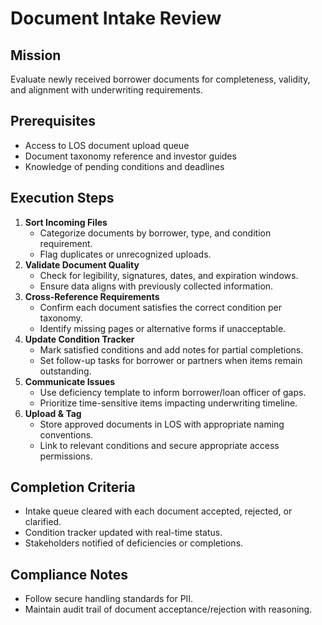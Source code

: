 <!-- Powered by BMAD™ Core -->

# Document Intake Review

## Mission

Evaluate newly received borrower documents for completeness, validity, and alignment with underwriting requirements.

## Prerequisites

- Access to LOS document upload queue
- Document taxonomy reference and investor guides
- Knowledge of pending conditions and deadlines

## Execution Steps

1. **Sort Incoming Files**
   - Categorize documents by borrower, type, and condition requirement.
   - Flag duplicates or unrecognized uploads.
2. **Validate Document Quality**
   - Check for legibility, signatures, dates, and expiration windows.
   - Ensure data aligns with previously collected information.
3. **Cross-Reference Requirements**
   - Confirm each document satisfies the correct condition per taxonomy.
   - Identify missing pages or alternative forms if unacceptable.
4. **Update Condition Tracker**
   - Mark satisfied conditions and add notes for partial completions.
   - Set follow-up tasks for borrower or partners when items remain outstanding.
5. **Communicate Issues**
   - Use deficiency template to inform borrower/loan officer of gaps.
   - Prioritize time-sensitive items impacting underwriting timeline.
6. **Upload & Tag**
   - Store approved documents in LOS with appropriate naming conventions.
   - Link to relevant conditions and secure appropriate access permissions.

## Completion Criteria

- Intake queue cleared with each document accepted, rejected, or clarified.
- Condition tracker updated with real-time status.
- Stakeholders notified of deficiencies or completions.

## Compliance Notes

- Follow secure handling standards for PII.
- Maintain audit trail of document acceptance/rejection with reasoning.
